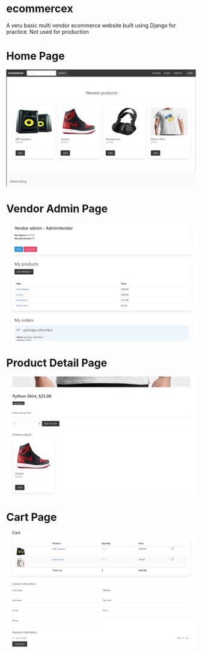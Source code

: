 # ecommercex
A veru basic multi vendor ecommerce website built using Django for practice.  Not used for production

# Home Page

<img src="screenshot\home_page.JPG"><br>

# Vendor Admin Page

<img src="screenshot\vendor_admin_page.JPG"><br>

# Product Detail  Page

<img src="screenshot\product_detail.JPG"><br>

# Cart  Page

<img src="screenshot\cart_page.JPG"><br>